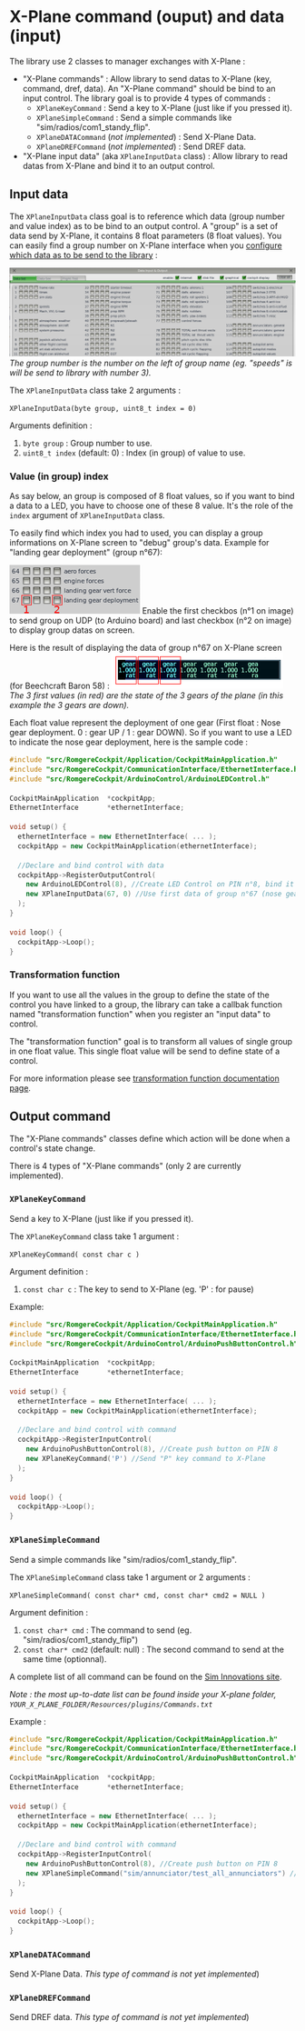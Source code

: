 # X-Plane command (ouput) and data (input)

The library use 2 classes to manager exchanges with X-Plane :

- "X-Plane commands" : Allow library to send datas to X-Plane (key, command, dref, data). An "X-Plane command" should be bind to an input control. The library goal is to provide 4 types of commands :
    - `XPlaneKeyCommand` : Send a key to X-Plane (just like if you pressed it).
    - `XPlaneSimpleCommand` : Send a simple commands like "sim/radios/com1_standy_flip".
    - `XPlaneDATACommand` (*not implemented*) : Send X-Plane Data.
    - `XPlaneDREFCommand` (*not implemented*) : Send DREF data.
- "X-Plane input data" (aka `XPlaneInputData` class) : Allow library to read datas from X-Plane and bind it to an output control.


## Input data

The `XPlaneInputData` class goal is to reference which data (group number and value index) as to be bind to an output control.
A "group" is a set of data send by X-Plane, it contains 8 float parameters (8 float values). You can easily find a group number on X-Plane interface when you [configure which data as to be send to the library](/resources/doc/index.md#x-plane-configuration) :

![X-Plane network settings](../img/xplane_conf_data.png?raw=true)
*The group number is the number on the left of group name (eg. "speeds" is will be send to library with number 3).*


The `XPlaneInputData` class take 2 arguments :

`XPlaneInputData(byte group, uint8_t index = 0)`

Arguments definition :
1. `byte group` : Group number to use.
2. `uint8_t index` (default: 0) : Index (in group) of value to use.


### Value (in group) index

As say below, an group is composed of 8 float values, so if you want to bind a data to a LED, you have to choose one of these 8 value. It's the role of the `index` argument of `XPlaneInputData` class.

To easily find which index you had to used, you can display a group informations on X-Plane screen to "debug" group's data. Example for "landing gear deployment" (group n°67):

![Gear group config](../img/gear_group_config.png?raw=true)
Enable the first checkbos (n°1 on image) to send group on UDP (to Arduino board) and last checkbox (n°2 on image) to display group datas on screen.

Here is the result of displaying the data of group n°67 on X-Plane screen (for Beechcraft Baron 58) :
![Gear group screen](../img/gear_group_screen.png?raw=true)
*The 3 first values (in red) are the state of the 3 gears of the plane (in this example the 3 gears are down).*



Each float value represent the deployment of one gear (First float : Nose gear deployment. 0 : gear UP / 1 : gear DOWN). So if you want to use a LED to indicate the nose gear deployment, here is the sample code :
```cpp
#include "src/RomgereCockpit/Application/CockpitMainApplication.h"
#include "src/RomgereCockpit/CommunicationInterface/EthernetInterface.h"
#include "src/RomgereCockpit/ArduinoControl/ArduinoLEDControl.h"

CockpitMainApplication  *cockpitApp;
EthernetInterface       *ethernetInterface;

void setup() {
  ethernetInterface = new EthernetInterface( ... );
  cockpitApp = new CockpitMainApplication(ethernetInterface);

  //Declare and bind control with data
  cockpitApp->RegisterOutputControl(
    new ArduinoLEDControl(8), //Create LED Control on PIN n°8, bind it to
    new XPlaneInputData(67, 0) //Use first data of group n°67 (nose gear indicator)
  );
}

void loop() {
  cockpitApp->Loop();
}
```

### Transformation function

If you want to use all the values in the group to define the state of the control you have linked to a group, the library can take a callbak function named "transformation function" when you register an "input data" to control.

The "transformation function" goal is to transform all values of single group in one float value. This single float value will be send to define state of a control.

For more information please see [transformation function documentation page](/resources/doc/6-transformation-function.md).


## Output command


The "X-Plane commands" classes define which action will be done when a control's state change.

There is 4 types of "X-Plane commands" (only 2 are currently implemented).

### `XPlaneKeyCommand`
Send a key to X-Plane (just like if you pressed it).

The `XPlaneKeyCommand` class take 1 argument :

`XPlaneKeyCommand( const char c )`

Argument definition :
1. `const char c` : The key to send to X-Plane (eg. 'P' : for pause)

Example:
```cpp
#include "src/RomgereCockpit/Application/CockpitMainApplication.h"
#include "src/RomgereCockpit/CommunicationInterface/EthernetInterface.h"
#include "src/RomgereCockpit/ArduinoControl/ArduinoPushButtonControl.h"

CockpitMainApplication  *cockpitApp;
EthernetInterface       *ethernetInterface;

void setup() {
  ethernetInterface = new EthernetInterface( ... );
  cockpitApp = new CockpitMainApplication(ethernetInterface);

  //Declare and bind control with command
  cockpitApp->RegisterInputControl(    
    new ArduinoPushButtonControl(8), //Create push button on PIN 8
    new XPlaneKeyCommand('P') //Send "P" key command to X-Plane
  );
}

void loop() {
  cockpitApp->Loop();
}
```


### `XPlaneSimpleCommand`
Send a simple commands like "sim/radios/com1_standy_flip".

The `XPlaneSimpleCommand` class take 1 argument or 2 arguments :

`XPlaneSimpleCommand( const char* cmd, const char* cmd2 = NULL )`

Argument definition :
1. `const char* cmd` : The command to send (eg. "sim/radios/com1_standy_flip")
2. `const char* cmd2` (default: null) : The second command to send at the same time (optionnal).

A complete list of all command can be found on the [Sim Innovations site](http://siminnovations.com/xplane/command/index.php).

*Note : the most up-to-date list can be found inside your X-plane folder, `YOUR_X_PLANE_FOLDER/Resources/plugins/Commands.txt`*

Example :
```cpp
#include "src/RomgereCockpit/Application/CockpitMainApplication.h"
#include "src/RomgereCockpit/CommunicationInterface/EthernetInterface.h"
#include "src/RomgereCockpit/ArduinoControl/ArduinoPushButtonControl.h"

CockpitMainApplication  *cockpitApp;
EthernetInterface       *ethernetInterface;

void setup() {
  ethernetInterface = new EthernetInterface( ... );
  cockpitApp = new CockpitMainApplication(ethernetInterface);

  //Declare and bind control with command
  cockpitApp->RegisterInputControl(    
    new ArduinoPushButtonControl(8), //Create push button on PIN 8
    new XPlaneSimpleCommand("sim/annunciator/test_all_annunciators") //Send "Test all annunciators" command to X-Plane
  );
}

void loop() {
  cockpitApp->Loop();
}
```

### `XPlaneDATACommand`
Send X-Plane Data.
*This type of command is not yet implemented*)

### `XPlaneDREFCommand`

Send DREF data.
*This type of command is not yet implemented*)
